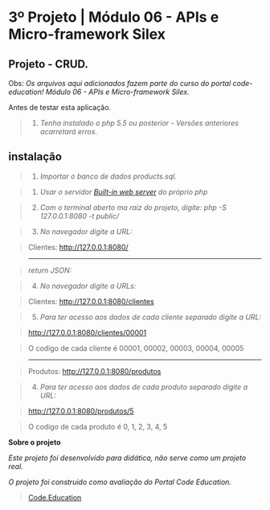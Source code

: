 3º Projeto | Módulo 06 - APIs e Micro-framework Silex
=====================================================

Projeto - CRUD.
------------------------------------------------

Obs: *Os arquivos aqui adicionados fazem parte do curso do portal code-education! Módulo 06 - APIs e Micro-framework Silex.*

Antes de testar esta aplicação.

>1. *Tenha instalado o php 5.5 ou posterior - Versões anteriores acarretará erros.*

instalação
-----------

>1. *Importar o banco de dados products.sql.*

>1. *Usar o servidor <a href="http://php.net/manual/pt_BR/features.commandline.webserver.php" title="Built-in web server PHP" target="_blank">Built-in web server</a> do próprio php*

>2. *Com o terminal aberto ma raiz do projeto, digite: php -S 127.0.0.1:8080 -t public/*

>3. *No navegador digite a URL:*

>Clientes: <span style="">http://127.0.0.1:8080/</span>

> -------------------------------------------------------------------------

>*return JSON:*

>4. *No navegador digite a URLs:*

>Clientes: <span style="">http://127.0.0.1:8080/clientes</span>

>5. *Para ter acesso aos dados de cada cliente separado digite a URL:*

><span style="">http://127.0.0.1:8080/clientes/00001</span>

>O codigo de cada cliente é <span style="">00001, 00002, 00003, 00004, 00005</span>

> -------------------------------------------------------------------------

> Produtos: <span style="">http://127.0.0.1:8080/produtos</span>

>4. *Para ter acesso aos dados de cada produto separado digite a URL:*

><span style="">http://127.0.0.1:8080/produtos/5</span>

>O codigo de cada produto é <span style="">0, 1, 2, 3, 4, 5</span>

**Sobre o projeto**

*Este projeto foi desenvolvido para didática, não serve como um projeto real.*

*O projeto foi construido como avaliação do Portal Code Education.*

><a href="http://portal.code.education/" target="_blank">Code.Education</a>